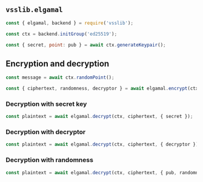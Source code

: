 ## `vsslib.elgamal`

```js
const { elgamal, backend } = require('vsslib');

const ctx = backend.initGroup('ed25519');

const { secret, point: pub } = await ctx.generateKeypair();
```

## Encryption and decryption

```js
const message = await ctx.randomPoint();

const { ciphertext, randomness, decryptor } = await elgamal.encrypt(ctx, message, pub);
```

### Decryption with secret key

```js
const plaintext = await elgamal.decrypt(ctx, ciphertext, { secret });
```

### Decryption with decryptor

```js
const plaintext = await elgamal.decrypt(ctx, ciphertext, { decryptor });
```

### Decryption with randomness

```js
const plaintext = await elgamal.decrypt(ctx, ciphertext, { pub, randomness });
```
